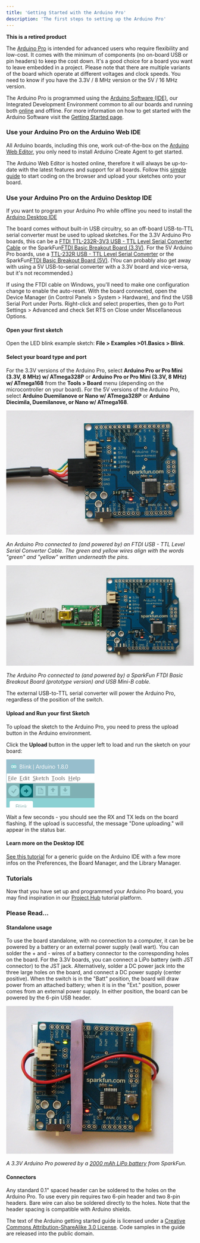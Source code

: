 ```yaml
---
title: 'Getting Started with the Arduino Pro'
description: 'The first steps to setting up the Arduino Pro'
---
```


**This is a retired product** 

The [Arduino Pro](https://store.arduino.cc/arduino-pro) is intended for advanced users who require flexibility and low-cost. It comes with the minimum of components (no on-board USB or pin headers) to keep the cost down. It's a good choice for a board you want to leave embedded in a project. Please note that there are multiple variants of the board which operate at different voltages and clock speeds. You need to know if you have the 3.3V / 8 MHz version or the 5V / 16 MHz version.

The Arduino Pro is programmed using the [Arduino Software (IDE)](/en/Main/Software), our Integrated Development Environment common to all our boards and running both [online](https://create.arduino.cc/editor) and offline. For more information on how to get started with the Arduino Software visit the [Getting Started page](/en/Guide/HomePage).

### Use your Arduino Pro on the Arduino Web IDE



All Arduino boards, including this one, work out-of-the-box on the [Arduino Web Editor](https://create.arduino.cc/editor), you only need to install Arduino Create Agent to get started.

The Arduino Web Editor is hosted online, therefore it will always be up-to-date with the latest features and support for all boards. Follow this [simple guide](https://create.arduino.cc/projecthub/Arduino_Genuino/getting-started-with-arduino-web-editor-4b3e4a) to start coding on the browser and upload your sketches onto your board.





### Use your Arduino Pro on the Arduino Desktop IDE

If you want to program your Arduino Pro while offline you need to install the [Arduino Desktop IDE](/en/Main/Software)

The board comes without built-in USB circuitry, so an off-board USB-to-TTL serial converter must be used to upload sketches. For the 3.3V Arduino Pro boards, this can be a [FTDI TTL-232R-3V3 USB - TTL Level Serial Converter Cable](http://www.ftdichip.com/Products/EvaluationKits/TTL-232R-3V3.htm) or the SparkFun[FTDI Basic Breakout Board (3.3V)](http://www.sparkfun.com/commerce/product_info.php?products_id=8772). For the 5V Arduino Pro boards, use a [TTL-232R USB - TTL Level Serial Converter](http://www.ftdichip.com/Products/EvaluationKits/TTL-232R.htm) or the SparkFun[FTDI Basic Breakout Board (5V)](http://www.sparkfun.com/commerce/product_info.php?products_id=9115). (You can probably also get away with using a 5V USB-to-serial converter with a 3.3V board and vice-versa, but it's not recommended.)

If using the FTDI cable on Windows, you'll need to make one configuration change to enable the auto-reset. With the board connected, open the Device Manager (in Control Panels > System > Hardware), and find the USB Serial Port under Ports. Right-click and select properties, then go to Port Settings > Advanced and check Set RTS on Close under Miscellaneous Options.

#### Open your first sketch

Open the LED blink example sketch: **File > Examples >01.Basics > Blink**.

#### Select your board type and port

For the 3.3V versions of the Arduino Pro, select **Arduino Pro or Pro Mini (3.3V, 8 MHz) w/ ATmega328P** or **Arduino Pro or Pro Mini (3.3V, 8 MHz) w/ ATmega168** from the **Tools > Board** menu (depending on the microcontroller on your board). For the 5V versions of the Arduino Pro, select **Arduino Duemilanove or Nano w/ ATmega328P** or **Arduino Diecimila, Duemilanove, or Nano w/ ATmega168**.

![](./assets/ArduinoProFTDICable.jpg)

_An Arduino Pro connected to (and powered by) an FTDI USB - TTL Level Serial Converter Cable. The green and yellow wires align with the words "green" and "yellow" written underneath the pins._

![](./assets/ArduinoProFTDIBreakout.jpg)

_The Arduino Pro connected to (and powered by) a SparkFun FTDI Basic Breakout Board (prototype version) and USB Mini-B cable._

The external USB-to-TTL serial converter will power the Arduino Pro, regardless of the position of the switch.

#### Upload and Run your first Sketch

To upload the sketch to the Arduino Pro, you need to press the upload button in the Arduino environment.

Click the **Upload** button in the upper left to load and run the sketch on your board:

![](./assets/UNO_Upload.png)

Wait a few seconds - you should see the RX and TX leds on the board flashing. If the upload is successful, the message "Done uploading." will appear in the status bar.

#### Learn more on the Desktop IDE

[See this tutorial](https://create.arduino.cc/projecthub/Arduino_Genuino/getting-started-with-the-arduino-software-ide-623be4) for a generic guide on the Arduino IDE with a few more infos on the Preferences, the Board Manager, and the Library Manager.

### Tutorials

Now that you have set up and programmed your Arduino Pro board, you may find inspiration in our [Project Hub](https://create.arduino.cc/projecthub) tutorial platform.

### Please Read...

#### Standalone usage

To use the board standalone, with no connection to a computer, it can be be powered by a battery or an external power supply (wall wart). You can solder the + and - wires of a battery connector to the corresponding holes on the board. For the 3.3V boards, you can connect a LiPo battery (with JST connector) to the JST jack. Alternatively, solder a DC power jack into the three large holes on the board, and connect a DC power supply (center positive). When the switch is in the "Batt" position, the board will draw power from an attached battery; when it is in the "Ext." position, power comes from an external power supply. In either position, the board can be powered by the 6-pin USB header.

![](./assets/ArduinoProBattery.jpg)

_A 3.3V Arduino Pro powered by a [2000 mAh LiPo battery](https://www.sparkfun.com/commerce/product_info.php?products_id=8483) from SparkFun._

#### Connectors

Any standard 0.1" spaced header can be soldered to the holes on the Arduino Pro. To use every pin requires two 6-pin header and two 8-pin headers. Bare wire can also be soldered directly to the holes. Note that the header spacing is compatible with Arduino shields.

The text of the Arduino getting started guide is licensed under a
[Creative Commons Attribution-ShareAlike 3.0 License](http://creativecommons.org/licenses/by-sa/3.0/). Code samples in the guide are released into the public domain.
